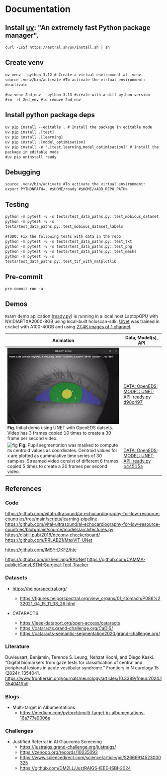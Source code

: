 # Documentation

## Install [uv](https://github.com/astral-sh/uv): "An extremely fast Python package manager".
```
curl -LsSf https://astral.sh/uv/install.sh | sh
```

## Create venv
```
uv venv --python 3.12 # Create a virtual environment at .venv.
source .venv/bin/activate #To activate the virtual environment:
deactivate

#uv venv 2nd_env --python 3.13 #create with a diff python version
#rm -rf 2nd_env #to remove 2nd_env
```

## Install python package deps
```
uv pip install --editable . # Install the package in editable mode
uv pip install .[test]
uv pip install .[learning]
uv pip install .[model_optimisation]
uv pip install -e ".[test,learning,model_optimisation]" # Install the package in editable mode
#uv pip uninstall ready
```

## Debugging
```
source .venv/bin/activate #To activate the virtual environment:
export PYTHONPATH=. #$HOME/ready #$HOME/<ADD_REPO_PATH>
```

## Testing 
```
python -m pytest -v -s tests/test_data_paths.py::test_mobious_dataset
python -m pytest -v -s tests/test_data_paths.py::test_mobious_dataset_labels

#TODO: Fix the following tests with data in the repo
python -m pytest -v -s tests/test_data_paths.py::test_txt
python -m pytest -v -s tests/test_data_paths.py::test_png
python -m pytest -v -s tests/test_data_paths.py::test_masks
python -m pytest -v -s tests/test_data_paths.py::test_tif_with_matplotlib
```


## Pre-commit
```
pre-commit run -a
```


## Demos
`READY` demo aplication ([ready.py](/src/ready/apis/holoscan/ready/python/ready.py)) is running in a local host LaptopGPU with NVIDIARTXA2000-8GB using local-built holoscan-sdk. 
[UNet](src/ready/models/unet.py) was trained in cricket with A100-40GB  and using [27.4K images of 1 channel](data/openEDS/README.md). 

| Animation | Data, Model(s), API |
| --- | --- |
| ![fig](../docs/figs/animations/ready-demo-2024-07-24_07.52.36-ezgif.com-video-to-gif-converter.gif) **Fig.** Initial demo using UNET with OpenEDS datsets. Video has 3 frames copied 10 times to create a 30 frame per second video. | [DATA: OpenEDS](../data/openEDS);  [MODEL: UNET](../data/openEDS/models); [API: ready.py d98c497](https://github.com/UCL/ready/blob/d98c497392ba7d91e9218fa5b73c75c629e3d29b/src/ready/apis/holoscan/ready/python/ready.py)
| ![fig](../docs/figs/animations/ready-demo-2024-08-11_18.29.22-ezgif.com-video-to-gif-converter.gif) **Fig.** Pupil segmentation was masked to compute its centroid values as coordinates. Centroid values for x are plotted as cummulative time series of 30 samples. Streamed video consist of different 6 frames copied 5 times to create a 30 frames per second video. | [DATA: OpenEDS](../data/openEDS); [MODEL: UNET](../data/openEDS/models);  [API: ready.py b44515a](https://github.com/UCL/ready/blob/b44515a70727620187f20ea19c50c77f4cacbad6/src/ready/apis/holoscan/ready/python/ready.py)  |


## References

### Code

https://github.com/vital-ultrasound/ai-echocardiography-for-low-resource-countries/tree/main/scripts/learning-pipeline     
https://github.com/vital-ultrasound/ai-echocardiography-for-low-resource-countries/blob/main/source/models/architectures.py   
https://distill.pub/2016/deconv-checkerboard/    
https://github.com/PRLAB21/MaxViT-UNet   

https://github.com/IMSY-DKFZ/htc  

https://github.com/nizhenliang/RAUNet
https://github.com/CAMMA-public/ConvLSTM-Surgical-Tool-Tracker 


### Datasets 
* https://heiporspectral.org/
	* https://figures.heiporspectral.org/view_organs/01_stomach/P086%232021_04_15_11_38_26.html

* CATARACTS
	* https://ieee-dataport.org/open-access/cataracts
	* https://cataracts.grand-challenge.org/CaDIS/
	* https://cataracts-semantic-segmentation2020.grand-challenge.org/

### Literature 
Duvieusart, Benjamin, Terence S. Leung, Nehzat Koohi, and Diego Kaski. "Digital biomarkers from gaze tests for classification of central and peripheral lesions in acute vestibular syndrome." Frontiers in N    eurology 15 (2024): 1354041. https://www.frontiersin.org/journals/neurology/articles/10.3389/fneur.2024.1354041/full

### Blogs
* Multi-target in Albumentations
	* https://medium.com/pytorch/multi-target-in-albumentations-16a777e9006e 

### Challenges
* Justified Referral in AI Glaucoma Screening
	* https://justraigs.grand-challenge.org/justraigs/
	* https://zenodo.org/records/10035093
	* https://www.sciencedirect.com/science/article/pii/S2666914523000325 
	* https://github.com/DM2LL/JustRAIGS-IEEE-ISBI-2024

